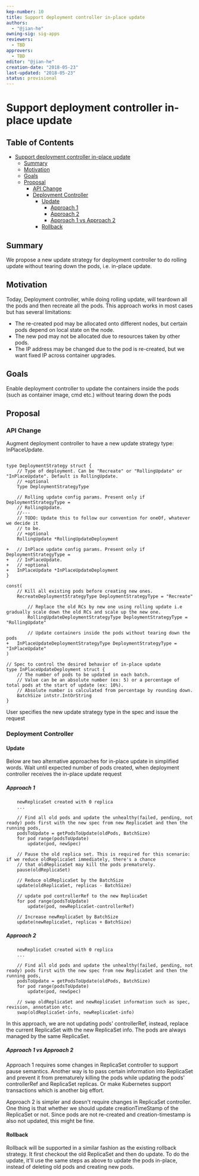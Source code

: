 ```yaml
---
kep-number: 10
title: Support deployment controller in-place update
authors:
  - "@jian-he"
owning-sig: sig-apps
reviewers:
  - TBD
approvers:
  - TBD
editor: "@jian-he"
creation-date: "2018-05-23"
last-updated: "2018-05-23"
status: provisional
---
```


# Support deployment controller in-place update

## Table of Contents

   * [Support deployment controller in-place update](#support-deployment-controller-in-place-update)
      * [Summary](#summary)
      * [Motivation](#motivation)
      * [Goals](#goals)
      * [Proposal](#proposal)
         * [API Change](#api-change)
         * [Deployment Controller](#deployment-controller)
            * [Update](#update)
               * [Approach 1](#approach-1)
               * [Approach 2](#approach-2)
               * [Approach 1 vs Approach 2](#approach-1-vs-approach-2)
            * [Rollback](#rollback)
            
## Summary
We propose a new update strategy for deployment controller to do rolling update without tearing down the pods, i.e. in-place update.


## Motivation
Today, Deployment controller, while doing rolling update, will teardown all the pods and then recreate all the pods.
This approach works in most cases but has several limitations:
* The re-created pod may be allocated onto different nodes, but certain pods depend on local state on the node.
* The new pod may not be allocated due to resources taken by other pods.
* The IP address may be changed due to the pod is re-created, but we want fixed IP across container upgrades.


## Goals
Enable deployment controller to update the containers inside the pods (such as container image, cmd etc.) without tearing down the pods

## Proposal

### API Change
Augment deployment controller to have a new update strategy type: InPlaceUpdate.

```

type DeploymentStrategy struct {
	// Type of deployment. Can be "Recreate" or "RollingUpdate" or "InPlaceUpdate". Default is RollingUpdate.
	// +optional
	Type DeploymentStrategyType

	// Rolling update config params. Present only if DeploymentStrategyType =
	// RollingUpdate.
	//---
	// TODO: Update this to follow our convention for oneOf, whatever we decide it
	// to be.
	// +optional
	RollingUpdate *RollingUpdateDeployment

+	// InPlace update config params. Present only if DeploymentStrategyType =
+	// InPlaceUpdate.
+	// +optional
+	InPlaceUpdate *InPlaceUpdateDeployment
}

const(
	// Kill all existing pods before creating new ones.
	RecreateDeploymentStrategyType DeploymentStrategyType = "Recreate"

        // Replace the old RCs by new one using rolling update i.e gradually scale down the old RCs and scale up the new one.
        RollingUpdateDeploymentStrategyType DeploymentStrategyType = "RollingUpdate"
    
        // Update containers inside the pods without tearing down the pods
+	InPlaceUpdateDeploymentStrategyType DeploymentStrategyType = "InPlaceUpdate"
)

// Spec to control the desired behavior of in-place update
type InPlaceUpdateDeployment struct {
	// The number of pods to be updated in each batch.
	// Value can be an absolute number (ex: 5) or a percentage of total pods at the start of update (ex: 10%).
	// Absolute number is calculated from percentage by rounding down.
	BatchSize intstr.IntOrString
}
```

User specifies the new update strategy type in the spec and issue the request

### Deployment Controller

#### Update
Below are two alternative approaches for in-place update in simplified words. 
Wait until expected number of pods created, when deployment controller receives the in-place update request

##### Approach 1

```
    newReplicaSet created with 0 replica
    ...

    // Find all old pods and update the unhealthy(failed, pending, not ready) pods first with the new spec from new ReplicaSet and then the running pods,
    podsToUpdate = getPodsToUpdate(oldPods, BatchSize)
    for pod range(podsToUpdate)
        update(pod, newSpec)
    
    // Pause the old replica set. This is required for this scenario: if we reduce oldReplicaSet immediately, there's a chance
    // that oldReplicaSet may kill the pods prematurely.
    pause(oldReplicaSet)
    
    // Reduce oldReplicaSet by the BatchSize
    update(oldReplicaSet, replicas - BatchSize)
    
    // update pod controllerRef to the new ReplicaSet
    for pod range(podsToUpdate)
        update(pod, newReplicaSet-controllerRef)

    // Increase newReplicaSet by BatchSize
    update(newReplicaSet, replicas + BatchSize)

```

##### Approach 2

```
    newReplicaSet created with 0 replica
    ...

    // Find all old pods and update the unhealthy(failed, pending, not ready) pods first with the new spec from new ReplicaSet and then the running pods,
    podsToUpdate = getPodsToUpdate(oldPods, BatchSize)
    for pod range(podsToUpdate)
        update(pod, newSpec)

    // swap oldReplicaSet and newReplicaSet information such as spec, revision, annotation etc.
    swap(oldReplicaSet-info, newReplicaSet-info)
```
In this approach, we are not updating pods' controllerRef, instead, replace the current ReplicaSet with the new ReplicaSet info. The pods are always managed by 
the same ReplicaSet.

##### Approach 1 vs Approach 2
Approach 1 requires some changes in ReplicaSet controller to support pause semantics. Another way is to pass certain information into ReplicaSet and prevent it from prematurely killing
the pods while updating the pods' controllerRef and ReplicaSet replicas. Or make Kubernetes support transactions which is another big effort.

Approach 2 is simpler and doesn't require changes in ReplicaSet controller. One thing is that whether we should update creationTimeStamp of the ReplicaSet or not.
Since pods are not re-created and creation-timestamp is also not updated, this might be fine. 

#### Rollback
Rollback will be supported in a similar fashion as the existing rollback strategy. It first checkout the old ReplicaSet and then do update.
To do the update,  it'll use the same steps as above to update the pods in-place, instead of deleting old pods and creating new pods.

